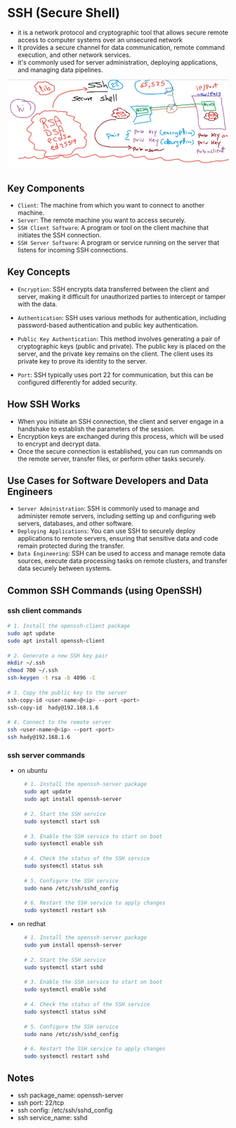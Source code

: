 # SSH (Secure Shell)

- it is a network protocol and cryptographic tool that allows secure remote access to computer systems over an unsecured network
- It provides a secure channel for data communication, remote command execution, and other network services.
- it's commonly used for server administration, deploying applications, and managing data pipelines.

![lec-12-part1](images/ssh-1.png)

## Key Components

- `Client`: The machine from which you want to connect to another machine.
- `Server`: The remote machine you want to access securely.
- `SSH Client Software`: A program or tool on the client machine that initiates the SSH connection.
- `SSH Server Software`: A program or service running on the server that listens for incoming SSH connections.

## Key Concepts

- `Encryption`: SSH encrypts data transferred between the client and server, making it difficult for unauthorized parties to intercept or tamper with the data.

- `Authentication`: SSH uses various methods for authentication,
  including password-based authentication and public key authentication.

- `Public Key Authentication`: This method involves generating a pair of cryptographic keys (public and private). The public key is placed on the server, and the private key remains on the client. The client uses its private key to prove its identity to the server.

- `Port`: SSH typically uses port 22 for communication, but this can be configured differently for added security.

## How SSH Works

- When you initiate an SSH connection, the client and server engage in a handshake to establish the parameters of the session.
- Encryption keys are exchanged during this process, which will be used to encrypt and decrypt data.
- Once the secure connection is established, you can run commands on the remote server, transfer files, or perform other tasks securely.

## Use Cases for Software Developers and Data Engineers

- `Server Administration`: SSH is commonly used to manage and administer remote servers, including setting up and configuring web servers, databases, and other software.
- `Deploying Applications`: You can use SSH to securely deploy applications to remote servers, ensuring that sensitive data and code remain protected during the transfer.
- `Data Engineering`: SSH can be used to access and manage remote data sources, execute data processing tasks on remote clusters, and transfer data securely between systems.

## Common SSH Commands (using OpenSSH)

### ssh client commands

```bash
# 1. Install the openssh-client package
sudo apt update
sudo apt install openssh-client

# 2. Generate a new SSH key pair
mkdir ~/.ssh
chmod 700 ~/.ssh
ssh-keygen -t rsa -b 4096 -C

# 3. Copy the public key to the server
ssh-copy-id <user-name>@<ip> --port <port>
ssh-copy-id  hady@192.168.1.6

# 4. Connect to the remote server
ssh <user-name>@<ip> --port <port>
ssh hady@192.168.1.6
```

### ssh server commands

- on ubuntu

  ```bash
    # 1. Install the openssh-server package
    sudo apt update
    sudo apt install openssh-server

    # 2. Start the SSH service
    sudo systemctl start ssh

    # 3. Enable the SSH service to start on boot
    sudo systemctl enable ssh

    # 4. Check the status of the SSH service
    sudo systemctl status ssh

    # 5. Configure the SSH service
    sudo nano /etc/ssh/sshd_config

    # 6. Restart the SSH service to apply changes
    sudo systemctl restart ssh
  ```

- on redhat

  ```bash
    # 1. Install the openssh-server package
    sudo yum install openssh-server

    # 2. Start the SSH service
    sudo systemctl start sshd

    # 3. Enable the SSH service to start on boot
    sudo systemctl enable sshd

    # 4. Check the status of the SSH service
    sudo systemctl status sshd

    # 5. Configure the SSH service
    sudo nano /etc/ssh/sshd_config

    # 6. Restart the SSH service to apply changes
    sudo systemctl restart sshd
  ```

## Notes

- ssh package_name: openssh-server
- ssh port: 22/tcp
- ssh config: /etc/ssh/sshd_config
- ssh service_name: sshd
